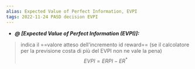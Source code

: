 ```yaml
---
alias: Expected Value of Perfect Information, EVPI
tags: 2022-11-24 PASD decision EVPI
---
```


- ***@ [Expected Value of Perfect Information (EVPI)]:***
> indica il ==valore atteso dell'incremento id reward== (se il calcolatore per la previsione costa di più del EVPI non ne vale la pena) $$EVPI=ERPI-ER^*$$

<!--ID: 1670236970531-->
